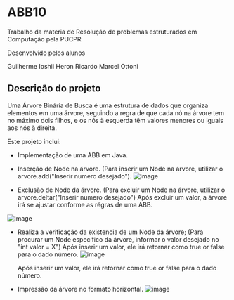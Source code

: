 # ABB10

Trabalho da materia de Resolução de problemas estruturados em Computação pela PUCPR

Desenvolvido pelos alunos

Guilherme Ioshii
Heron Ricardo
Marcel Ottoni

## Descrição do projeto

Uma Árvore Binária de Busca é uma estrutura de dados que organiza elementos em uma árvore, seguindo a regra de que cada nó na árvore tem no máximo dois filhos, e os nós à esquerda têm valores menores ou iguais aos nós à direita.

Este projeto inclui:

- Implementação de uma ABB em Java.
- Inserção de Node na árvore.
  (Para inserir um Node na árvore, utilizar o arvore.add("Inserir numero desejado").
  ![image](https://github.com/guiioshii/ABB10/assets/105391453/6db0ee62-0815-4c89-93a0-f8118c0ca1fa)
  
- Exclusão de Node da árvore.
  (Para excluir um Node na árvore, utilizar o arvore.deltar("Inserir numero desejado")
    Após excluir um valor, a árvore irá se ajustar conforme as régras de uma ABB.

 ![image](https://github.com/guiioshii/ABB10/assets/105391453/d443b604-3fa0-41ff-adf4-a2e0210d3056)

- Realiza a verificação da existencia de um Node da árvore;
  (Para procurar um Node específico da árvore, informar o valor desejado no "int valor = X")
    Após inserir um valor, ele irá retornar como true or false para o dado número.
  ![image](https://github.com/guiioshii/ABB10/assets/105391453/957eae53-cc95-4a6f-a31e-13d42b348ed1)
  
  Após inserir um valor, ele irá retornar como true or false para o dado número.
  
- Impressão da árvore no formato horizontal.
  ![image](https://github.com/guiioshii/ABB10/assets/105391453/b9112b59-facd-42b6-9ca8-374307d3a34e)
